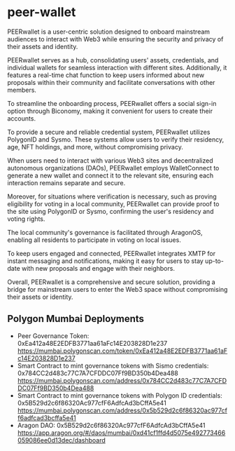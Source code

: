 # peer-wallet
PEERwallet is a user-centric solution designed to onboard mainstream audiences to interact with Web3 while ensuring the security and privacy of their assets and identity.

PEERwallet serves as a hub, consolidating users' assets, credentials, and individual wallets for seamless interaction with different sites. Additionally, it features a real-time chat function to keep users informed about new proposals within their community and facilitate conversations with other members.

To streamline the onboarding process, PEERwallet offers a social sign-in option through Biconomy, making it convenient for users to create their accounts.

To provide a secure and reliable credential system, PEERwallet utilizes PolygonID and Sysmo. These systems allow users to verify their residency, age, NFT holdings, and more, without compromising privacy.

When users need to interact with various Web3 sites and decentralized autonomous organizations (DAOs), PEERwallet employs WalletConnect to generate a new wallet and connect it to the relevant site, ensuring each interaction remains separate and secure.

Moreover, for situations where verification is necessary, such as proving eligibility for voting in a local community, PEERwallet can provide proof to the site using PolygonID or Sysmo, confirming the user's residency and voting rights.

The local community's governance is facilitated through AragonOS, enabling all residents to participate in voting on local issues.

To keep users engaged and connected, PEERwallet integrates XMTP for instant messaging and notifications, making it easy for users to stay up-to-date with new proposals and engage with their neighbors.

Overall, PEERwallet is a comprehensive and secure solution, providing a bridge for mainstream users to enter the Web3 space without compromising their assets or identity.

## Polygon Mumbai Deployments

- Peer Governance Token: 0xEa412a48E2EDFB3771aa61aFc14E203828D1e237  https://mumbai.polygonscan.com/token/0xEa412a48E2EDFB3771aa61aFc14E203828D1e237
- Smart Contract to mint governance tokens with Sismo credentials: 0x784CC2d483c77C7A7CFDDC07Ff9BD350b4Dea488  https://mumbai.polygonscan.com/address/0x784CC2d483c77C7A7CFDDC07Ff9BD350b4Dea488
- Smart Contract to mint governance tokens with Polygon ID credentials: 0x5B529d2c6f86320Ac977cfF6AdfcAd3bCffA5e41  https://mumbai.polygonscan.com/address/0x5b529d2c6f86320ac977cff6adfcad3bcffa5e41
- Aragon DAO: 0x5B529d2c6f86320Ac977cfF6AdfcAd3bCffA5e41  https://app.aragon.org/#/daos/mumbai/0xd41cf1ffd4d5075e492773466059086ee0d13dec/dashboard
